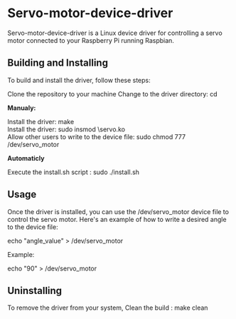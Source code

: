 # Servo-motor-device-driver

Servo-motor-device-driver is a Linux device driver for controlling a servo motor connected to your Raspberry Pi running Raspbian.

## Building and Installing

To build and install the driver, follow these steps:

Clone the repository to your  machine
Change to the driver directory: cd <driver directory>

**Manualy:**

Install the driver: make \
Install the driver: sudo insmod \servo.ko \
Allow other users to write to the device file: sudo chmod 777 /dev/servo_motor
        
**Automaticly**
        
Execute the install.sh script : sudo ./install.sh
        

## Usage
Once the driver is installed, you can use the /dev/servo_motor device file to control the servo motor. Here's an example of how to write a desired angle to the device file:


echo "angle_value" > /dev/servo_motor
        
Example:
        
echo "90" > /dev/servo_motor       


## Uninstalling
To remove the driver from your system, 
Clean the build : make clean

